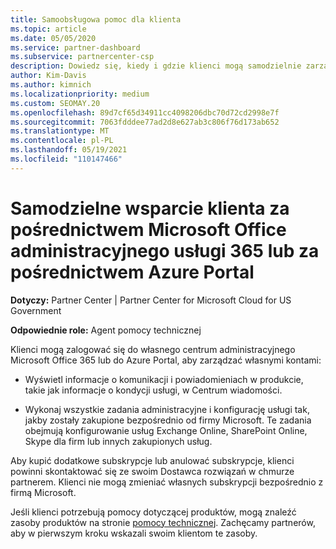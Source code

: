 ```yaml
---
title: Samoobsługowa pomoc dla klienta
ms.topic: article
ms.date: 05/05/2020
ms.service: partner-dashboard
ms.subservice: partnercenter-csp
description: Dowiedz się, kiedy i gdzie klienci mogą samodzielnie zarządzać swoimi kontami i kiedy powinni kontaktować się ze swoim Dostawca rozwiązań w chmurze partnerem.
author: Kim-Davis
ms.author: kimnich
ms.localizationpriority: medium
ms.custom: SEOMAY.20
ms.openlocfilehash: 89d7cf65d34911cc4098206dbc70d72cd2998e7f
ms.sourcegitcommit: 7063fdddee77ad2d8e627ab3c806f76d173ab652
ms.translationtype: MT
ms.contentlocale: pl-PL
ms.lasthandoff: 05/19/2021
ms.locfileid: "110147466"
---
```

# <a name="customer-self-support-through-microsoft-office-365-admin-center-or-through-the-azure-portal"></a>Samodzielne wsparcie klienta za pośrednictwem Microsoft Office administracyjnego usługi 365 lub za pośrednictwem Azure Portal

**Dotyczy:** Partner Center | Partner Center for Microsoft Cloud for US Government

**Odpowiednie role:** Agent pomocy technicznej

Klienci mogą zalogować się do własnego centrum administracyjnego Microsoft Office 365 lub do Azure Portal, aby zarządzać własnymi kontami:

- Wyświetl informacje o komunikacji i powiadomieniach w produkcie, takie jak informacje o kondycji usługi, w Centrum wiadomości.

- Wykonaj wszystkie zadania administracyjne i konfigurację usługi tak, jakby zostały zakupione bezpośrednio od firmy Microsoft. Te zadania obejmują konfigurowanie usług Exchange Online, SharePoint Online, Skype dla firm lub innych zakupionych usług.

Aby kupić dodatkowe subskrypcje lub anulować subskrypcje, klienci powinni skontaktować się ze swoim Dostawca rozwiązań w chmurze partnerem. Klienci nie mogą zmieniać własnych subskrypcji bezpośrednio z firmą Microsoft.

Jeśli klienci potrzebują pomocy dotyczącej produktów, mogą znaleźć zasoby produktów na stronie [pomocy technicznej](https://partnercenter.microsoft.com/partner/support). Zachęcamy partnerów, aby w pierwszym kroku wskazali swoim klientom te zasoby.

 

 



